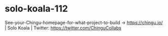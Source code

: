 # solo-koala-112
See-your-Chingu-homepage-for-what-project-to-build -> https://chingu.io/ | Solo Koala | Twitter: https://twitter.com/ChinguCollabs
